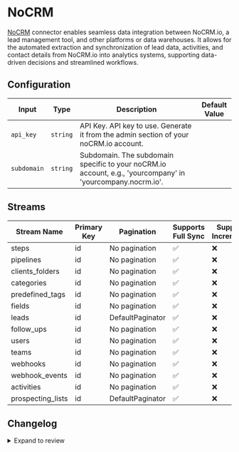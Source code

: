 # NoCRM
[NoCRM](https://nocrm.io) connector enables seamless data integration between NoCRM.io, a lead management tool, and other platforms or data warehouses. It allows for the automated extraction and synchronization of lead data, activities, and contact details from NoCRM.io into analytics  systems, supporting data-driven decisions and streamlined workflows. 

## Configuration

| Input | Type | Description | Default Value |
|-------|------|-------------|---------------|
| `api_key` | `string` | API Key. API key to use. Generate it from the admin section of your noCRM.io account. |  |
| `subdomain` | `string` | Subdomain. The subdomain specific to your noCRM.io account, e.g., &#39;yourcompany&#39; in &#39;yourcompany.nocrm.io&#39;. |  |

## Streams
| Stream Name | Primary Key | Pagination | Supports Full Sync | Supports Incremental |
|-------------|-------------|------------|---------------------|----------------------|
| steps | id | No pagination | ✅ |  ❌  |
| pipelines | id | No pagination | ✅ |  ❌  |
| clients_folders | id | No pagination | ✅ |  ❌  |
| categories | id | No pagination | ✅ |  ❌  |
| predefined_tags | id | No pagination | ✅ |  ❌  |
| fields | id | No pagination | ✅ |  ❌  |
| leads | id | DefaultPaginator | ✅ |  ❌  |
| follow_ups | id | No pagination | ✅ |  ❌  |
| users | id | No pagination | ✅ |  ❌  |
| teams | id | No pagination | ✅ |  ❌  |
| webhooks | id | No pagination | ✅ |  ❌  |
| webhook_events | id | No pagination | ✅ |  ❌  |
| activities | id | No pagination | ✅ |  ❌  |
| prospecting_lists | id | DefaultPaginator | ✅ |  ❌  |

## Changelog

<details>
  <summary>Expand to review</summary>

| Version          | Date              | Pull Request | Subject        |
|------------------|-------------------|--------------|----------------|
| 0.0.31 | 2025-08-09 | [64766](https://github.com/airbytehq/airbyte/pull/64766) | Update dependencies |
| 0.0.30 | 2025-08-02 | [64203](https://github.com/airbytehq/airbyte/pull/64203) | Update dependencies |
| 0.0.29 | 2025-07-26 | [63919](https://github.com/airbytehq/airbyte/pull/63919) | Update dependencies |
| 0.0.28 | 2025-07-19 | [63430](https://github.com/airbytehq/airbyte/pull/63430) | Update dependencies |
| 0.0.27 | 2025-07-12 | [63253](https://github.com/airbytehq/airbyte/pull/63253) | Update dependencies |
| 0.0.26 | 2025-07-05 | [62633](https://github.com/airbytehq/airbyte/pull/62633) | Update dependencies |
| 0.0.25 | 2025-06-28 | [62376](https://github.com/airbytehq/airbyte/pull/62376) | Update dependencies |
| 0.0.24 | 2025-06-21 | [61929](https://github.com/airbytehq/airbyte/pull/61929) | Update dependencies |
| 0.0.23 | 2025-06-14 | [61025](https://github.com/airbytehq/airbyte/pull/61025) | Update dependencies |
| 0.0.22 | 2025-05-24 | [60153](https://github.com/airbytehq/airbyte/pull/60153) | Update dependencies |
| 0.0.21 | 2025-05-03 | [59095](https://github.com/airbytehq/airbyte/pull/59095) | Update dependencies |
| 0.0.20 | 2025-04-19 | [58475](https://github.com/airbytehq/airbyte/pull/58475) | Update dependencies |
| 0.0.19 | 2025-04-12 | [57879](https://github.com/airbytehq/airbyte/pull/57879) | Update dependencies |
| 0.0.18 | 2025-04-05 | [57289](https://github.com/airbytehq/airbyte/pull/57289) | Update dependencies |
| 0.0.17 | 2025-03-29 | [56730](https://github.com/airbytehq/airbyte/pull/56730) | Update dependencies |
| 0.0.16 | 2025-03-22 | [56223](https://github.com/airbytehq/airbyte/pull/56223) | Update dependencies |
| 0.0.15 | 2025-03-08 | [55514](https://github.com/airbytehq/airbyte/pull/55514) | Update dependencies |
| 0.0.14 | 2025-03-01 | [54767](https://github.com/airbytehq/airbyte/pull/54767) | Update dependencies |
| 0.0.13 | 2025-02-22 | [54343](https://github.com/airbytehq/airbyte/pull/54343) | Update dependencies |
| 0.0.12 | 2025-02-15 | [53864](https://github.com/airbytehq/airbyte/pull/53864) | Update dependencies |
| 0.0.11 | 2025-02-08 | [53245](https://github.com/airbytehq/airbyte/pull/53245) | Update dependencies |
| 0.0.10 | 2025-02-01 | [52736](https://github.com/airbytehq/airbyte/pull/52736) | Update dependencies |
| 0.0.9 | 2025-01-25 | [52266](https://github.com/airbytehq/airbyte/pull/52266) | Update dependencies |
| 0.0.8 | 2025-01-18 | [51812](https://github.com/airbytehq/airbyte/pull/51812) | Update dependencies |
| 0.0.7 | 2025-01-11 | [51187](https://github.com/airbytehq/airbyte/pull/51187) | Update dependencies |
| 0.0.6 | 2024-12-28 | [50667](https://github.com/airbytehq/airbyte/pull/50667) | Update dependencies |
| 0.0.5 | 2024-12-21 | [50090](https://github.com/airbytehq/airbyte/pull/50090) | Update dependencies |
| 0.0.4 | 2024-12-14 | [49635](https://github.com/airbytehq/airbyte/pull/49635) | Update dependencies |
| 0.0.3 | 2024-12-12 | [49252](https://github.com/airbytehq/airbyte/pull/49252) | Update dependencies |
| 0.0.2 | 2024-12-11 | [48944](https://github.com/airbytehq/airbyte/pull/48944) | Starting with this version, the Docker image is now rootless. Please note that this and future versions will not be compatible with Airbyte versions earlier than 0.64 |
| 0.0.1 | 2024-11-08 | | Initial release by [@parthiv11](https://github.com/parthiv11) via Connector Builder |

</details>
